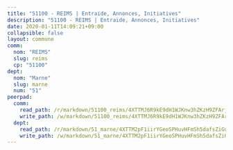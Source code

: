 ```yaml
---
title: "51100 - REIMS | Entraide, Annonces, Initiatives"
description: "51100 - REIMS | Entraide, Annonces, Initiatives"
date: 2020-01-11T14:09:21+09:00
collapsible: false
layout: commune
comm:
  nom: "REIMS"
  slug: reims
  cp: "51100"
dept:
  nom: "Marne"
  slug: marne
  num: "51"
peerpad:
  comm:
    read_path: /r/markdown/51100_reims/4XTTMJ6R9kE9dH1WJKnw3hZKzH9ZFArjidj5Lyx7JCSd9MCTG
    write_path: /w/markdown/51100_reims/4XTTMJ6R9kE9dH1WJKnw3hZKzH9ZFArjidj5Lyx7JCSd9MCTG-K3TgV5zE9DRdLMVohQPukFNSPRRoBEZ1X3hGChLT63GAMEcASTEJ6LAH5pHcPpC7TgNd4bWppJWMj9fHrMn6Y4PPmrWLMG9fdeLRBV6j2AVw4QyiicR5YBPEUVKSHog4hEYDL7vn
  dept:
    read_path: /r/markdown/51_marne/4XTTM2pF1iirYGeoSPHuvHFmSh5dafsZiGuDVqApNYr9W2doe
    write_path: /w/markdown/51_marne/4XTTM2pF1iirYGeoSPHuvHFmSh5dafsZiGuDVqApNYr9W2doe-K3TgV7EpXmd75L5pz6aUTALihWsFeiubyposyfPgz6DbQby3ZQF3gNXaGqeRVGevfRz46yND7Y8QkCv5VozWFj5shZbEokjWNQrdmmsAHCxzuLQj5kuinh4kCdsefHKLdp7xhUwa
---
```


